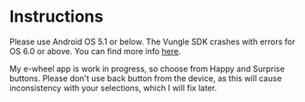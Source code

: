 # Instructions

Please use Android OS 5.1 or below. The Vungle SDK crashes with errors for OS 6.0 or above. You can find more info [here](https://forums.coronalabs.com/topic/66271-vungle-test-ad-issues-on-android-60/).

My e-wheel app is work in progress, so choose from Happy and Surprise buttons. Please don't use back button from the device, as this will cause inconsistency with your selections, which I will fix later.
